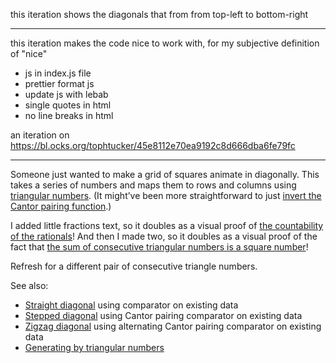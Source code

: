 this iteration shows the diagonals that from from top-left to bottom-right

---

this iteration makes the code nice to work with, for my subjective definition of "nice"

- js in index.js file
- prettier format js
- update js with lebab
- single quotes in html
- no line breaks in html

an iteration on https://bl.ocks.org/tophtucker/45e8112e70ea9192c8d666dba6fe79fc

---

Someone just wanted to make a grid of squares animate in diagonally. This takes a series of numbers and maps them to rows and columns using [triangular numbers](https://en.wikipedia.org/wiki/Triangular_number). (It might’ve been more straightforward to just [invert the Cantor pairing function](https://en.wikipedia.org/wiki/Pairing_function#Inverting_the_Cantor_pairing_function).)

I added little fractions text, so it doubles as a visual proof of [the countability of the rationals](http://www.homeschoolmath.net/teaching/rational-numbers-countable.php)! And then I made two, so it doubles as a visual proof of the fact that [the sum of consecutive triangular numbers is a square number](https://en.wikipedia.org/wiki/Triangular_number#Relations_to_other_figurate_numbers)!

Refresh for a different pair of consecutive triangle numbers.

See also:

- [Straight diagonal](http://bl.ocks.org/tophtucker/07acfe8e14559532fd226c954783cd7d) using comparator on existing data
- [Stepped diagonal](http://bl.ocks.org/tophtucker/f093228a443bf38af53c69722e2c40f4) using Cantor pairing comparator on existing data
- [Zigzag diagonal](http://bl.ocks.org/tophtucker/a18d11836a353730cef46bd005a82851) using alternating Cantor pairing comparator on existing data
- [Generating by triangular numbers](http://bl.ocks.org/tophtucker/45e8112e70ea9192c8d666dba6fe79fc)
